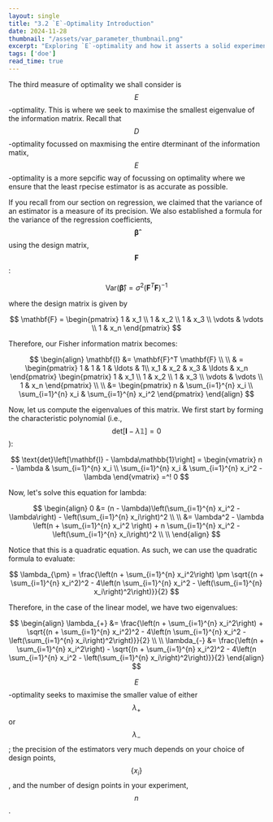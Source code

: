 ```yaml
---
layout: single
title: "3.2 `E`-Optimality Introduction"
date: 2024-11-28
thumbnail: "/assets/var_parameter_thumbnail.png"
excerpt: "Exploring `E`-optimality and how it asserts a solid experiment."
tags: ['doe']
read_time: true
---
```

<script src="https://polyfill.io/v3/polyfill.min.js?features=es6"></script>
<script id="MathJax-script" async src="https://cdn.jsdelivr.net/npm/mathjax@3/es5/tex-mml-chtml.js"></script>
<script type="text/javascript" async
  src="https://cdnjs.cloudflare.com/ajax/libs/mathjax/2.7.7/MathJax.js?config=TeX-MML-AM_CHTML">
</script>

The third measure of optimality we shall consider is $$E$$-optimality. This is where we seek to maximise the smallest eigenvalue of the information matrix. Recall that $$D$$-optimality focussed on maxmising the entire dterminant of the information matix, $$E$$-optimality is a more sepcific way of focussing on optimality where we ensure that the least rpecise estimator is as accurate as possible.

If you recall from our section on regression, we claimed that the variance of an estimator is a measure of its precision. We also established a formula for the variance of the regression coefficients, $$\boldsymbol{\hat{\beta}}$$ using the design matrix, $$\mathbf{F}$$:

$$
\text{Var}(\boldsymbol{\hat{\beta}}) = \sigma^2 \left(\mathbf{F}^T \mathbf{F}\right)^{-1}
$$

where the design matrix is given by

$$
\mathbf{F} = \begin{pmatrix}
1 & x_1 \\
1 & x_2 \\
1 & x_3 \\
\vdots & \vdots \\
1 & x_n
\end{pmatrix}
$$

Therefore, our Fisher information matrix becomes:

$$
\begin{align}
\mathbf{I} &= \mathbf{F}^T \mathbf{F} \\ \\
& = \begin{pmatrix}
1 & 1 & 1 & \ldots & 1\\
x_1 & x_2 & x_3 & \ldots & x_n
\end{pmatrix} \begin{pmatrix}
1 & x_1 \\
1 & x_2 \\
1 & x_3 \\
\vdots & \vdots \\
1 & x_n
\end{pmatrix} \\ \\
&=  \begin{pmatrix}
n & \sum_{i=1}^{n} x_i \\
\sum_{i=1}^{n} x_i & \sum_{i=1}^{n} x_i^2
\end{pmatrix}
\end{align}
$$

Now, let us compute the eigenvalues of this matrix. We first start by forming the characteristic polynomial (i.e., $$\text{det}\left[\mathbf{I} - \lambda\mathbb{1}\right]=0$$):

$$
\text{det}\left[\mathbf{I} - \lambda\mathbb{1}\right] = \begin{vmatrix} n - \lambda & \sum_{i=1}^{n} x_i \\ \sum_{i=1}^{n} x_i & \sum_{i=1}^{n} x_i^2 - \lambda \end{vmatrix} =^! 0
$$

Now, let's solve this equation for lambda:

$$
\begin{align}
0 &= (n - \lambda)\left(\sum_{i=1}^{n} x_i^2 - \lambda\right) - \left(\sum_{i=1}^{n} x_i\right)^2 \\ \\
&= \lambda^2 - \lambda \left(n + \sum_{i=1}^{n} x_i^2 \right) + n \sum_{i=1}^{n} x_i^2 - \left(\sum_{i=1}^{n} x_i\right)^2 \\ \\
\end{align}
$$

Notice that this is a quadratic equation. As such, we can use the quadratic formula to evaluate:

$$
\lambda_{\pm} = \frac{\left(n + \sum_{i=1}^{n} x_i^2\right) \pm \sqrt{(n + \sum_{i=1}^{n} x_i^2)^2 - 4\left(n \sum_{i=1}^{n} x_i^2 - \left(\sum_{i=1}^{n} x_i\right)^2\right)}}{2}
$$

Therefore, in the case of the linear model, we have two eigenvalues:

$$
\begin{align}
\lambda_{+} &= \frac{\left(n + \sum_{i=1}^{n} x_i^2\right) + \sqrt{(n + \sum_{i=1}^{n} x_i^2)^2 - 4\left(n \sum_{i=1}^{n} x_i^2 - \left(\sum_{i=1}^{n} x_i\right)^2\right)}}{2} \\ \\
\lambda_{-} &= \frac{\left(n + \sum_{i=1}^{n} x_i^2\right) - \sqrt{(n + \sum_{i=1}^{n} x_i^2)^2 - 4\left(n \sum_{i=1}^{n} x_i^2 - \left(\sum_{i=1}^{n} x_i\right)^2\right)}}{2}
\end{align}
$$

$$E$$-optimality seeks to maximise the smaller value of either $$\lambda_+$$ or $$\lambda_-$$; the precision of the estimators very much depends on your choice of design points, $$\left\{x_i\right\}$$, and the number of design points in your experiment, $$n$$.
